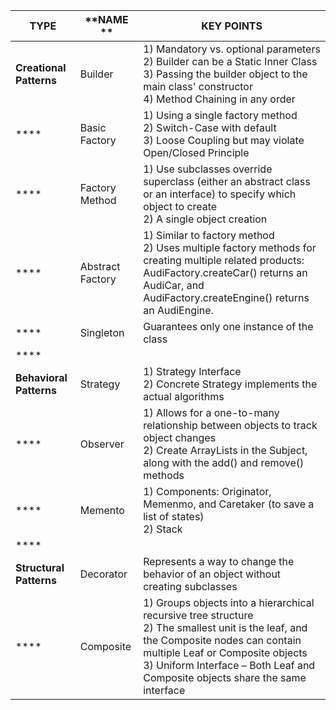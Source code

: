 | **TYPE**                | **NAME **        | **KEY POINTS**                                                                                                                                                                                                                                                |
|-------------------------|------------------|---------------------------------------------------------------------------------------------------------------------------------------------------------------------------------------------------------------------------------------------------------------|
| **Creational Patterns** | Builder          | 1) Mandatory vs. optional parameters  <br>2) Builder can be a Static Inner Class  <br>3) Passing the builder object to the main class' constructor   <br>4) Method Chaining in any order                                                                      |
| ****                    | Basic Factory    | 1) Using a single factory method<br>2) Switch-Case with default<br>3) Loose Coupling but may violate Open/Closed Principle                                                                                                                                    |
| ****                    | Factory Method   | 1) Use subclasses override superclass  (either an abstract class or an interface) to specify which object to create<br>2) A single object creation                                                                                                            |
| ****                    | Abstract Factory | 1) Similar to factory method<br>2) Uses multiple factory methods for creating multiple related products: AudiFactory.createCar() returns an AudiCar, and AudiFactory.createEngine() returns an AudiEngine.                                                    |
| ****                    | Singleton        | Guarantees only one instance of the class                                                                                                                                                                                                                     |
| ****                    |                  |                                                                                                                                                                                                                                                               |
| **Behavioral Patterns** | Strategy         | 1) Strategy Interface<br>2) Concrete Strategy implements the actual algorithms                                                                                                                                                                                |
| ****                    | Observer         | 1) Allows for a one-to-many relationship between objects to track object changes<br>2) Create ArrayLists in the Subject, along with the add() and remove() methods                                                                                            |
| ****                    | Memento          | 1) Components: Originator, Memenmo, and Caretaker (to save a list of states)<br>2) Stack                                                                                                                                                                      |
| ****                    |                  |                                                                                                                                                                                                                                                               |
| **Structural Patterns** | Decorator        | Represents a way to change the behavior of an object without creating subclasses                                                                                                                                                                              |
| ****                    | Composite        | 1) Groups objects into a hierarchical recursive tree structure<br>2) The smallest unit is the leaf, and the Composite nodes can contain multiple Leaf or Composite objects<br>3) Uniform Interface – Both Leaf and Composite objects share the same interface |
